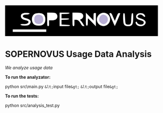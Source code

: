 ![SOPERNOVUS](/sopernovus.png)

# SOPERNOVUS Usage Data Analysis

*We analyze usage data*


**To run the analyzator:**

python src\main.py `&lt;`input file`&gt;` `&lt;`output file`&gt;`

**To run the tests:**

python src/analysis_test.py

